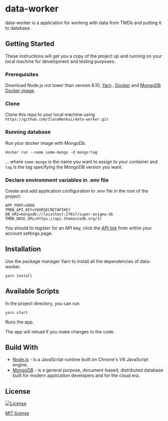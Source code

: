 # data-worker

data-worker is a application for working with data from TMDb and putting it to database.

## Getting Started

These instructions will get you a copy of the project up and running on your local machine for development and testing purposes.

### Prerequisites

Download Node.js not lower than version 8.10, [Yarn](https://yarnpkg.com/) , [Docker](https://www.docker.com/) and [MongoDB Docker image](https://hub.docker.com/_/mongo).

### Clone

Clone this repo to your local machine using `https://github.com/IlonaMenkui/data-worker.git`

### Running database

Run your docker image with MongoDb.
```
docker run --name some-mongo -d mongo:tag
```
... where ```some-mongo``` is the name you want to assign to your container and ```tag``` is the tag specifying the MongoDB version you want.

### Declare environment variables in .env file

Create and add application configuration to .env file in the root of the project:

```
APP_PORT=3000
TMDB_API_KEY=YOURSECRETAPIKEY
DB_URI=mongodb://localhost:27017/super-enigma-db
TMDB_BASE_URL=https://api.themoviedb.org/3/
```

You should to register for an API key, click the [API link](https://www.themoviedb.org/settings/api) from within your account settings page.

## Installation

Use the package manager Yarn to install all the dependencies of data-worker.

```
yarn install
```

## Available Scripts

In the project directory, you can run:

```
yarn start
```

Runs the app.<br>

The app will reload if you make changes to the code.<br>


## Build With
* [Node.js](https://nodejs.org) - is a JavaScript runtime built on Chrome's V8 JavaScript engine.
* [MongoDB](https://www.mongodb.com/) - is a general purpose, document-based, distributed database built for modern application developers and for the cloud era.

## License

[![License](http://img.shields.io/:license-mit-blue.svg?style=flat-square)](http://badges.mit-license.org)

[MIT license](https://choosealicense.com/licenses/mit/)

